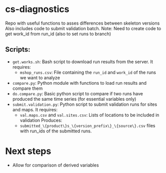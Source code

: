 # cs-diagnostics
Repo with useful functions to asses differences between skeleton versions
Also includes code to submit validation batch.
Note: Need to create code to get work_id from run_id (also to set runs to branch)

## Scripts:
- `get.works.sh`:
    Bash script to download run results from the server.
    It requires:
    - `mshop_runs.csv`: File containing the `run_id` and `work_id` of the runs we want to analyze
- `compare.py`: Python module with functions to load run results and compare them
- `do.compare.py`: Basic python script to compare if two runs have produced the same time series (for essential variables only)
- `submit.validation.py`: Python script to submit validation runs for sites and maps.
    It requires:
    - `val.maps.csv` and `val.sites.csv`: Lists of locations to be included in validation
    Produces:
    - `submitted_\{product\}s_\{version_prefix\}_\{source\}.csv` files with run_ids of the submitted runs.


# Next steps
- Allow for comparison of derived variables 